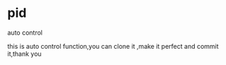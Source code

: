 # pid
auto control

this is auto control function,you can clone it ,make it perfect and commit it,thank you 
